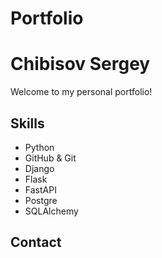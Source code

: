 # Portfolio
# Chibisov Sergey
Welcome to my personal portfolio!

## Skills
- Python
- GitHub & Git
- Django
- Flask
- FastAPI
- Postgre
- SQLAlchemy
## Contact
